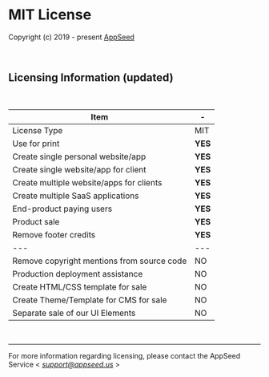 # MIT License

Copyright (c) 2019 - present [AppSeed](http://appseed.us/)

<br />

## Licensing Information (updated)

<br />

| Item | - |
| ---------------------------------- | --- |
| License Type | MIT  |
| Use for print | **YES** |
| Create single personal website/app | **YES** |
| Create single website/app for client | **YES** |
| Create multiple website/apps for clients | **YES** |
| Create multiple SaaS applications | **YES** |
| End-product paying users | **YES** |
| Product sale | **YES** |
| Remove footer credits | **YES** |
| --- | --- |
| Remove copyright mentions from source code | NO |
| Production deployment assistance | NO |
| Create HTML/CSS template for sale | NO |
| Create Theme/Template for CMS for sale | NO |
| Separate sale of our UI Elements | NO |

<br />

---
For more information regarding licensing, please contact the AppSeed Service < *support@appseed.us* >
